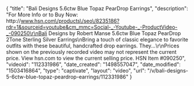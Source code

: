 {
    "title": "Bali Designs 5.6ctw Blue Topaz PearDrop Earrings",
    "description": "For More Info or to Buy Now: http:\/\/www.hsn.com\/products\/seo\/8235186?rdr=1&sourceid=youtube&cm_mmc=Social-_-Youtube-_-ProductVideo-_-090250\r\nBali Designs by Robert Manse 5.6ctw Blue Topaz PearDrop 2Tone Sterling Silver Earrings\nBring a touch of classic elegance to favorite outfits with these beautiful, handcrafted drop earrings. They...\r\nPrices shown on the previously recorded video may not represent the current price.  View hsn.com to view the current selling price. HSN Item #090250",
    "videoid": "112331986",
    "date_created": "1498557047",
    "date_modified": "1503416864",
    "type": "captivate",
    "layout": "video",
    "url": "\/v\/bali-designs-5-6ctw-blue-topaz-peardrop-earrings\/112331986"
}